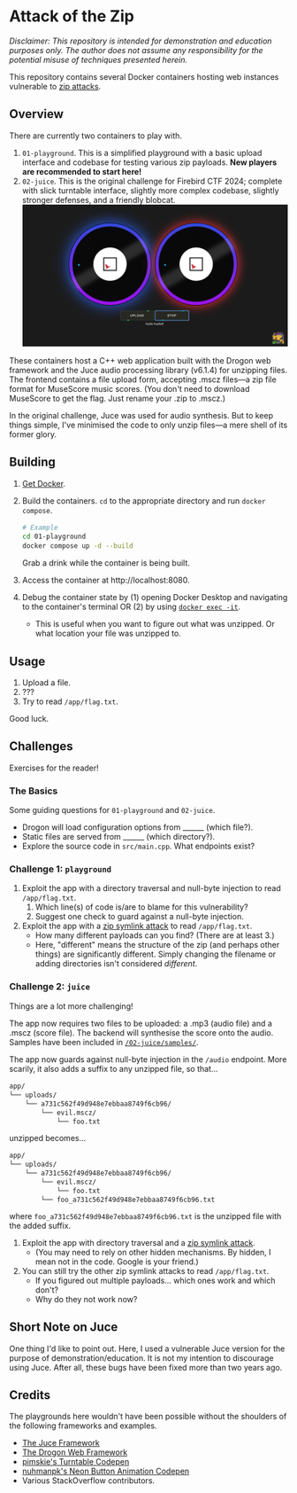 # Attack of the Zip

*Disclaimer: This repository is intended for demonstration and education purposes only. The author does not assume any responsibility for the potential misuse of techniques presented herein.*

This repository contains several Docker containers hosting web instances vulnerable to [zip attacks](https://trebledj.me/posts/attack-of-the-zip).

## Overview

There are currently two containers to play with.

1. `01-playground`. This is a simplified playground with a basic upload interface and codebase for testing various zip payloads. **New players are recommended to start here!**
2. `02-juice`. This is the original challenge for Firebird CTF 2024; complete with slick turntable interface, slightly more complex codebase, slightly stronger defenses, and a friendly blobcat.
    ![](docs/juice.png)

These containers host a C++ web application built with the Drogon web framework and the Juce audio processing library (v6.1.4) for unzipping files. The frontend contains a file upload form, accepting .mscz files—a zip file format for MuseScore music scores. (You don't need to download MuseScore to get the flag. Just rename your .zip to .mscz.)

In the original challenge, Juce was used for audio synthesis. But to keep things simple, I've minimised the code to only unzip files—a mere shell of its former glory.


## Building

1. [Get Docker](https://docs.docker.com/get-docker/).

2. Build the containers. `cd` to the appropriate directory and run `docker compose`.

    ```sh
    # Example
    cd 01-playground
    docker compose up -d --build
    ```

    Grab a drink while the container is being built.

3. Access the container at http://localhost:8080.

4. Debug the container state by (1) opening Docker Desktop and navigating to the container's terminal OR (2) by using [`docker exec -it`](https://stackoverflow.com/a/30173220/10239789).
    - This is useful when you want to figure out what was unzipped. Or what location your file was unzipped to.


## Usage

1. Upload a file.
2. ???
3. Try to read `/app/flag.txt`.

Good luck.

## Challenges

Exercises for the reader!

### The Basics

Some guiding questions for `01-playground` and `02-juice`.

- Drogon will load configuration options from ______ (which file?).
- Static files are served from ______ (which directory?).
- Explore the source code in `src/main.cpp`. What endpoints exist?

### Challenge 1: `playground`

1. Exploit the app with a directory traversal and null-byte injection to read `/app/flag.txt`.
    1. Which line(s) of code is/are to blame for this vulnerability?
    2. Suggest one check to guard against a null-byte injection.
2. Exploit the app with a [zip symlink attack](https://trebledj.me/posts/attack-of-the-zip/#zip-symlink-attacks) to read `/app/flag.txt`.
    - How many different payloads can you find? (There are at least 3.)
    - Here, "different" means the structure of the zip (and perhaps other things) are significantly different. Simply changing the filename or adding directories isn't considered *different*.


### Challenge 2: `juice`

Things are a lot more challenging!

The app now requires two files to be uploaded: a .mp3 (audio file) and a .mscz (score file). The backend will synthesise the score onto the audio. Samples have been included in [`/02-juice/samples/`](/02-juice/samples/).

The app now guards against null-byte injection in the `/audio` endpoint. More scarily, it also adds a suffix to any unzipped file, so that...

```text
app/
└── uploads/
    └── a731c562f49d948e7ebbaa8749f6cb96/
        └── evil.mscz/
            └── foo.txt
```

unzipped becomes...

```text
app/
└── uploads/
    └── a731c562f49d948e7ebbaa8749f6cb96/
        └── evil.mscz/
            └── foo.txt
        └── foo_a731c562f49d948e7ebbaa8749f6cb96.txt
```

where `foo_a731c562f49d948e7ebbaa8749f6cb96.txt` is the unzipped file with the added suffix.

1. Exploit the app with directory traversal and a [zip symlink attack](https://trebledj.me/posts/attack-of-the-zip/#zip-symlink-attacks).
    - (You may need to rely on other hidden mechanisms. By hidden, I mean not in the code. Google is your friend.)
2. You can still try the other zip symlink attacks to read `/app/flag.txt`.
    - If you figured out multiple payloads... which ones work and which don't?
    - Why do they not work now?


## Short Note on Juce

One thing I'd like to point out. Here, I used a vulnerable Juce version for the purpose of demonstration/education. It is not my intention to discourage using Juce. After all, these bugs have been fixed more than two years ago.

## Credits

The playgrounds here wouldn't have been possible without the shoulders of the following frameworks and examples.

- [The Juce Framework](https://github.com/juce-framework/JUCE)
- [The Drogon Web Framework](https://github.com/drogonframework/drogon)
- [pimskie's Turntable Codepen](https://codepen.io/pimskie/pen/bGjMdxV)
- [nuhmanpk's Neon Button Animation Codepen](https://codepen.io/nuhmanpk/pen/XWqBrae)
- Various StackOverflow contributors.
